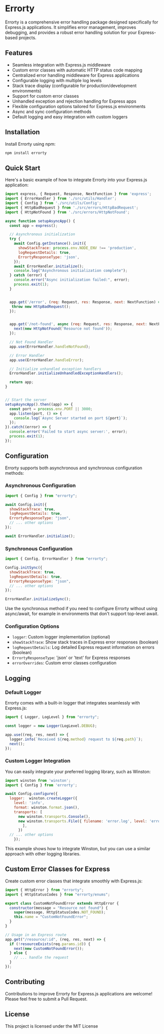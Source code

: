 # Errorty

Errorty is a comprehensive error handling package designed specifically for Express.js applications. It simplifies error management, improves debugging, and provides a robust error handling solution for your Express-based projects.

## Features

- Seamless integration with Express.js middleware
- Custom error classes with automatic HTTP status code mapping
- Centralized error handling middleware for Express applications
- Configurable logging with multiple log levels
- Stack trace display (configurable for production/development environments)
- Support for custom error classes
- Unhandled exception and rejection handling for Express apps
- Flexible configuration options tailored for Express.js environments
- Async and sync configuration methods
- Default logging and easy integration with custom loggers

## Installation

Install Errorty using npm:

```bash
npm install errorty
```

## Quick Start

Here's a basic example of how to integrate Errorty into your Express.js application:

```javascript
import express, { Request, Response, NextFunction } from 'express';
import { ErrorHandler } from './src/utils/Handler';
import { Config } from './src/utils/Config';
import { HttpBadRequest } from './src/errors/HttpBadRequest';
import { HttpNotFound } from './src/errors/HttpNotFound';

async function setupAsyncApp() {
  const app = express();

  // Asynchronous initialization
  try {
    await Config.getInstance().init({
      showStackTrace: process.env.NODE_ENV !== 'production',
      logRequestDetails: true,
      ErrortyResponseType: 'json',
    });
    await ErrorHandler.initialize();
    console.log("Asynchronous initialization complete");
  } catch (error) {
    console.error("Async initialization failed:", error);
    process.exit(1);
  }


  app.get('/error', (req: Request, res: Response, next: NextFunction) => {
   throw new HttpBadRequest();
  });


  app.get('/not-found', async (req: Request, res: Response, next: NextFunction) => {
    next(new HttpNotFound('Resource not found'));
  });

  // Not Found Handler
  app.use(ErrorHandler.handleNotFound);

  // Error Handler
  app.use(ErrorHandler.handleError);

  // Initialize unhandled exception handlers
  ErrorHandler.initializeUnhandledExceptionHandlers();

  return app;
}


// Start the server
setupAsyncApp().then((app) => {
  const port = process.env.PORT || 3000;
  app.listen(port, () => {
    console.log(`Async Server started on port ${port}`);
  });
}).catch((error) => {
  console.error('Failed to start async server:', error);
  process.exit(1);
});

```

## Configuration

Errorty supports both asynchronous and synchronous configuration methods:

### Asynchronous Configuration

```javascript
import { Config } from "errorty";

await Config.init({
  showStackTrace: true,
  logRequestDetails: true,
  ErrortyResponseType: "json",
  // ... other options
});

await ErrorHandler.initialize();
```

### Synchronous Configuration

```javascript
import { Config, ErrorHandler } from "errorty";

Config.initSync({
  showStackTrace: true,
  logRequestDetails: true,
  ErrortyResponseType: "json",
  // ... other options
});

ErrorHandler.initializeSync();
```

Use the synchronous method if you need to configure Errorty without using async/await, for example in environments that don't support top-level await.

### Configuration Options

- `logger`: Custom logger implementation (optional)
- `showStackTrace`: Show stack traces in Express error responses (boolean)
- `logRequestDetails`: Log detailed Express request information on errors (boolean)
- `ErrortyResponseType`: 'json' or 'text' for Express responses
- `errorOverrides`: Custom error classes configuration

## Logging

### Default Logger

Errorty comes with a built-in logger that integrates seamlessly with Express.js:

```javascript
import { Logger, LogLevel } from "errorty";

const logger = new Logger(LogLevel.DEBUG);

app.use((req, res, next) => {
  logger.info(`Received ${req.method} request to ${req.path}`);
  next();
});
```

### Custom Logger Integration

You can easily integrate your preferred logging library, such as Winston:

```javascript
import winston from 'winston';
import { Config } from 'errorty';

await Config.configure({
  logger:  winston.createLogger({
    level: 'info',
    format: winston.format.json(),
    transports: [
      new winston.transports.Console(),
      new winston.transports.File({ filename: 'error.log', level: 'error' }),
        ],
      })
  // ... other options
    });
```

This example shows how to integrate Winston, but you can use a similar approach with other logging libraries.

## Custom Error Classes for Express

Create custom error classes that integrate smoothly with Express.js:

```javascript
import { HttpError } from "errorty";
import { HttpStatusCodes } from "errorty/enums";

export class CustomNotFoundError extends HttpError {
  constructor(message = "Resource not found") {
    super(message, HttpStatusCodes.NOT_FOUND);
    this.name = "CustomNotFoundError";
  }
}

// Usage in an Express route
app.get("/resource/:id", (req, res, next) => {
  if (!resourceExists(req.params.id)) {
    next(new CustomNotFoundError());
  } else {
    // ... handle the request
  }
});
```

## Contributing

Contributions to improve Errorty for Express.js applications are welcome! Please feel free to submit a Pull Request.

## License

This project is licensed under the MIT License
